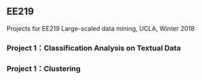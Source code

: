## EE219

Projects for EE219 Large-scaled data mining, UCLA, Winter 2018
### Project 1：Classification Analysis on Textual Data
### Project 1：Clustering